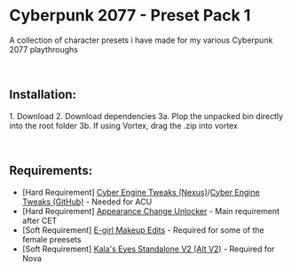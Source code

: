 # Cyberpunk 2077 - Preset Pack 1
A collection of character presets i have made for my various Cyberpunk 2077 playthroughs

<br>

## Installation:
1\. Download
2\. Download dependencies
3a. Plop the unpacked bin directly into the root folder
3b. If using Vortex, drag the .zip into vortex

<br>

## Requirements:
- \[Hard Requirement\] [Cyber Engine Tweaks (Nexus)](https://www.nexusmods.com/cyberpunk2077/mods/107)/[Cyber Engine Tweaks (GitHub)](https://github.com/maximegmd/CyberEngineTweaks) - Needed for ACU
- \[Hard Requirement\] [Appearance Change Unlocker](https://www.nexusmods.com/cyberpunk2077/mods/3850) - Main requirement after CET
- \[Soft Requirement\] [E-girl Makeup Edits](https://www.nexusmods.com/cyberpunk2077/mods/1149) - Required for some of the female preesets
- \[Soft Requirement\] [Kala's Eyes Standalone V2 (Alt V2)](https://www.nexusmods.com/cyberpunk2077/mods/3281) - Required for Nova